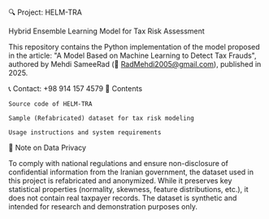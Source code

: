 
🔍 Project: HELM-TRA

Hybrid Ensemble Learning Model for Tax Risk Assessment

This repository contains the Python implementation of the model proposed in the article:
"A Model Based on Machine Learning to Detect Tax Frauds",
authored by Mehdi SameeRad (📧 RadMehdi2005@gmail.com),
published in 2025.

📞 Contact: +98 914 157 4579
📂 Contents

    Source code of HELM-TRA

    Sample (Refabricated) dataset for tax risk modeling

    Usage instructions and system requirements

🔐 Note on Data Privacy

To comply with national regulations and ensure non-disclosure of confidential information from the Iranian government, the dataset used in this project is refabricated and anonymized. While it preserves key statistical properties (normality, skewness, feature distributions, etc.), it does not contain real taxpayer records. The dataset is synthetic and intended for research and demonstration purposes only.
